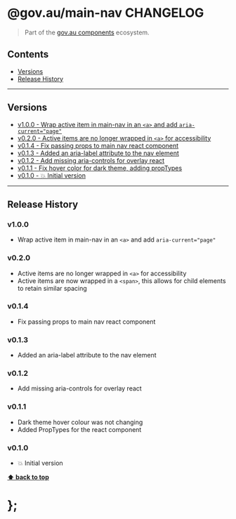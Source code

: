 @gov.au/main-nav CHANGELOG
======================

> Part of the [gov.au components](https://github.com/govau/design-system-components/) ecosystem.


## Contents

* [Versions](#install)
* [Release History](#release-history)


----------------------------------------------------------------------------------------------------------------------------------------------------------------


## Versions

* [v1.0.0 - Wrap active item in main-nav in an `<a>` and add `aria-current="page"`](#v100)
* [v0.2.0 - Active items are no longer wrapped in `<a>` for accessibility](#v020)
* [v0.1.4 - Fix passing props to main nav react component](#v014)
* [v0.1.3 - Added an aria-label attribute to the nav element](#v013)
* [v0.1.2 - Add missing aria-controls for overlay react](#v012)
* [v0.1.1 - Fix hover color for dark theme, adding propTypes](#v011)
* [v0.1.0 - 💥 Initial version](#v010)


----------------------------------------------------------------------------------------------------------------------------------------------------------------


## Release History

### v1.0.0

- Wrap active item in main-nav in an `<a>` and add `aria-current="page"`


### v0.2.0

- Active items are no longer wrapped in `<a>` for accessibility
- Active items are now wrapped in a `<span>`, this allows for child elements to retain similar spacing


### v0.1.4 

- Fix passing props to main nav react component


### v0.1.3

- Added an aria-label attribute to the nav element


### v0.1.2

- Add missing aria-controls for overlay react


### v0.1.1

- Dark theme hover colour was not changing
- Added PropTypes for the react component


### v0.1.0

- 💥 Initial version


**[⬆ back to top](#contents)**


# };
